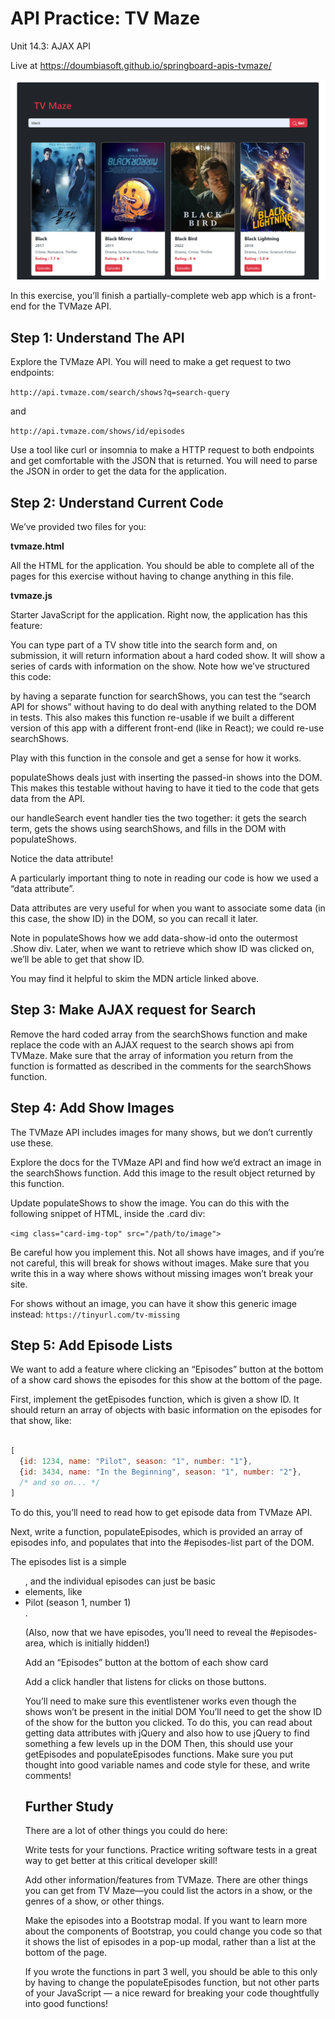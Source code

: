 # API Practice: TV Maze
Unit 14.3: AJAX API

Live at https://doumbiasoft.github.io/springboard-apis-tvmaze/

![alt image](https://github.com/doumbiasoft/springboard-apis-tvmaze/blob/main/tvmaze.png)

In this exercise, you’ll finish a partially-complete web app which is a front-end for the TVMaze API.

## Step 1: Understand The API

Explore the TVMaze API. You will need to make a get request to two endpoints:

```http://api.tvmaze.com/search/shows?q=search-query```

and

```http://api.tvmaze.com/shows/id/episodes```

Use a tool like curl or insomnia to make a HTTP request to both endpoints and get comfortable with the JSON that is returned. You will need to parse the JSON in order to get the data for the application.

## Step 2: Understand Current Code

We’ve provided two files for you:

**tvmaze.html**

All the HTML for the application. You should be able to complete all of the pages for this exercise without having to change anything in this file.

**tvmaze.js**

Starter JavaScript for the application.
Right now, the application has this feature:

You can type part of a TV show title into the search form and, on submission, it will return information about a hard coded show. It will show a series of cards with information on the show.
Note how we’ve structured this code:

by having a separate function for searchShows, you can test the “search API for shows” without having to do deal with anything related to the DOM in tests. This also makes this function re-usable if we built a different version of this app with a different front-end (like in React); we could re-use searchShows.

Play with this function in the console and get a sense for how it works.

populateShows deals just with inserting the passed-in shows into the DOM. This makes this testable without having to have it tied to the code that gets data from the API.

our handleSearch event handler ties the two together: it gets the search term, gets the shows using searchShows, and fills in the DOM with populateShows.

Notice the data attribute!

A particularly important thing to note in reading our code is how we used a “data attribute”.

Data attributes are very useful for when you want to associate some data (in this case, the show ID) in the DOM, so you can recall it later.

Note in populateShows how we add data-show-id onto the outermost .Show div. Later, when we want to retrieve which show ID was clicked on, we’ll be able to get that show ID.

You may find it helpful to skim the MDN article linked above.

## Step 3: Make AJAX request for Search
Remove the hard coded array from the searchShows function and make replace the code with an AJAX request to the search shows api from TVMaze. Make sure that the array of information you return from the function is formatted as described in the comments for the searchShows function.

## Step 4: Add Show Images
The TVMaze API includes images for many shows, but we don’t currently use these.

Explore the docs for the TVMaze API and find how we’d extract an image in the searchShows function. Add this image to the result object returned by this function.

Update populateShows to show the image. You can do this with the following snippet of HTML, inside the .card div:

```<img class="card-img-top" src="/path/to/image">```

Be careful how you implement this. Not all shows have images, and if you’re not careful, this will break for shows without images. Make sure that you write this in a way where shows without missing images won’t break your site.

For shows without an image, you can have it show this generic image instead: ```https://tinyurl.com/tv-missing```

## Step 5: Add Episode Lists
We want to add a feature where clicking an “Episodes” button at the bottom of a show card shows the episodes for this show at the bottom of the page.

First, implement the getEpisodes function, which is given a show ID. It should return an array of objects with basic information on the episodes for that show, like:
```Javascript

[
  {id: 1234, name: "Pilot", season: "1", number: "1"},
  {id: 3434, name: "In the Beginning", season: "1", number: "2"},
  /* and so on... */
]

```
To do this, you’ll need to read how to get episode data from TVMaze API.

Next, write a function, populateEpisodes, which is provided an array of episodes info, and populates that into the #episodes-list part of the DOM.

The episodes list is a simple <ul>, and the individual episodes can just be basic <li> elements, like <li>Pilot (season 1, number 1)</li>.

(Also, now that we have episodes, you’ll need to reveal the #episodes-area, which is initially hidden!)

Add an “Episodes” button at the bottom of each show card

Add a click handler that listens for clicks on those buttons.

You’ll need to make sure this eventlistener works even though the shows won’t be present in the initial DOM
You’ll need to get the show ID of the show for the button you clicked. To do this, you can read about getting data attributes with jQuery and also how to use jQuery to find something a few levels up in the DOM
Then, this should use your getEpisodes and populateEpisodes functions.
Make sure you put thought into good variable names and code style for these, and write comments!

## Further Study
  
There are a lot of other things you could do here:

Write tests for your functions. Practice writing software tests in a great way to get better at this critical developer skill!

Add other information/features from TVMaze. There are other things you can get from TV Maze—you could list the actors in a show, or the genres of a show, or other things.

Make the episodes into a Bootstrap modal. If you want to learn more about the components of Bootstrap, you could change you code so that it shows the list of episodes in a pop-up modal, rather than a list at the bottom of the page.

If you wrote the functions in part 3 well, you should be able to this only by having to change the populateEpisodes function, but not other parts of your JavaScript — a nice reward for breaking your code thoughtfully into good functions!
